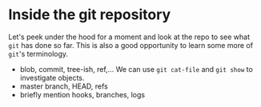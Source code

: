 # Inside the git repository

Let's peek under the hood for a moment and look at the repo to see what `git`
has done so far.  This is also a good opportunity to learn some more of
`git`'s terminology.

* blob, commit, tree-ish, ref,...  We can use `git cat-file` and `git show` to
  investigate objects.
* master branch, HEAD, refs
* briefly mention hooks, branches, logs
